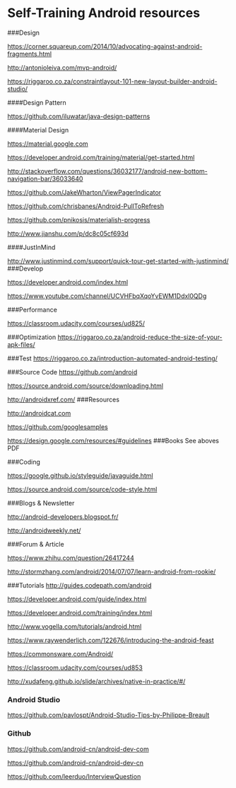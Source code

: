 # Self-Training Android resources

###Design

https://corner.squareup.com/2014/10/advocating-against-android-fragments.html

http://antonioleiva.com/mvp-android/

https://riggaroo.co.za/constraintlayout-101-new-layout-builder-android-studio/

####Design Pattern

https://github.com/iluwatar/java-design-patterns

####Material Design

https://material.google.com

https://developer.android.com/training/material/get-started.html

http://stackoverflow.com/questions/36032177/android-new-bottom-navigation-bar/36033640

https://github.com/JakeWharton/ViewPagerIndicator

https://github.com/chrisbanes/Android-PullToRefresh

https://github.com/pnikosis/materialish-progress

http://www.jianshu.com/p/dc8c05cf693d

####JustInMind

http://www.justinmind.com/support/quick-tour-get-started-with-justinmind/
###Develop

https://developer.android.com/index.html

https://www.youtube.com/channel/UCVHFbqXqoYvEWM1Ddxl0QDg

###Performance

https://classroom.udacity.com/courses/ud825/

###Optimization
https://riggaroo.co.za/android-reduce-the-size-of-your-apk-files/

###Test
https://riggaroo.co.za/introduction-automated-android-testing/

###Source Code
https://github.com/android

https://source.android.com/source/downloading.html

http://androidxref.com/
###Resources

http://androidcat.com

https://github.com/googlesamples

https://design.google.com/resources/#guidelines
###Books
See aboves PDF

###Coding

https://google.github.io/styleguide/javaguide.html

https://source.android.com/source/code-style.html

###Blogs & Newsletter

http://android-developers.blogspot.fr/

http://androidweekly.net/

###Forum & Article

https://www.zhihu.com/question/26417244

http://stormzhang.com/android/2014/07/07/learn-android-from-rookie/

###Tutorials
http://guides.codepath.com/android

https://developer.android.com/guide/index.html

https://developer.android.com/training/index.html

http://www.vogella.com/tutorials/android.html

https://www.raywenderlich.com/122676/introducing-the-android-feast

https://commonsware.com/Android/

https://classroom.udacity.com/courses/ud853

http://xudafeng.github.io/slide/archives/native-in-practice/#/

### Android Studio
https://github.com/pavlospt/Android-Studio-Tips-by-Philippe-Breault

### Github
https://github.com/android-cn/android-dev-com

https://github.com/android-cn/android-dev-cn

https://github.com/leerduo/InterviewQuestion
